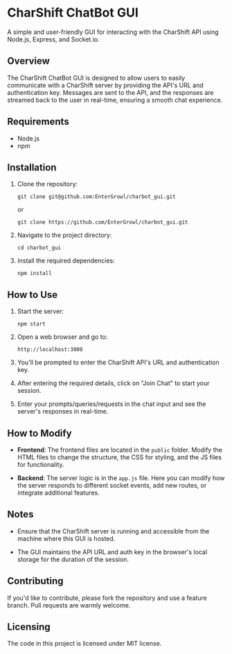 # CharShift ChatBot GUI

A simple and user-friendly GUI for interacting with the CharShift API using Node.js, Express, and Socket.io.

## Overview

The CharShift ChatBot GUI is designed to allow users to easily communicate with a CharShift server by providing the API's URL and authentication key. Messages are sent to the API, and the responses are streamed back to the user in real-time, ensuring a smooth chat experience.

## Requirements

- Node.js
- npm

## Installation

1. Clone the repository:
   ```
   git clone git@github.com:EnterGrowl/charbot_gui.git
   ```

   or

   ```
   git clone https://github.com/EnterGrowl/charbot_gui.git
   ```

2. Navigate to the project directory:
   ```
   cd charbot_gui
   ```

3. Install the required dependencies:
   ```
   npm install
   ```

## How to Use

1. Start the server:
   ```
   npm start
   ```

2. Open a web browser and go to:
   ```
   http://localhost:3000
   ```

3. You'll be prompted to enter the CharShift API's URL and authentication key.

4. After entering the required details, click on "Join Chat" to start your session.

5. Enter your prompts/queries/requests in the chat input and see the server's responses in real-time.

## How to Modify

- **Frontend**: The frontend files are located in the `public` folder. Modify the HTML files to change the structure, the CSS for styling, and the JS files for functionality.
  
- **Backend**: The server logic is in the `app.js` file. Here you can modify how the server responds to different socket events, add new routes, or integrate additional features.

## Notes

- Ensure that the CharShift server is running and accessible from the machine where this GUI is hosted.
  
- The GUI maintains the API URL and auth key in the browser's local storage for the duration of the session.

## Contributing

If you'd like to contribute, please fork the repository and use a feature branch. Pull requests are warmly welcome.

## Licensing

The code in this project is licensed under MIT license.

